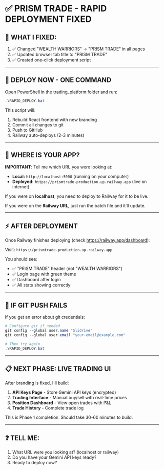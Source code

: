 # ✅ PRISM TRADE - RAPID DEPLOYMENT FIXED

## 🎯 WHAT I FIXED:

1. ✅ Changed "WEALTH WARRIORS" → "PRISM TRADE" in all pages
2. ✅ Updated browser tab title to "PRISM TRADE"
3. ✅ Created one-click deployment script

---

## 🚀 DEPLOY NOW - ONE COMMAND

Open PowerShell in the trading_platform folder and run:

```powershell
.\RAPID_DEPLOY.bat
```

This script will:
1. Rebuild React frontend with new branding
2. Commit all changes to git
3. Push to GitHub
4. Railway auto-deploys (2-3 minutes)

---

## 📍 WHERE IS YOUR APP?

**IMPORTANT**: Tell me which URL you were looking at:

- **Local:** `http://localhost:5000` (running on your computer)
- **Deployed:** `https://prismtrade-production.up.railway.app` (live on internet)

If you were on **localhost**, you need to deploy to Railway for it to be live.

If you were on the **Railway URL**, just run the batch file and it'll update.

---

## ⚡ AFTER DEPLOYMENT

Once Railway finishes deploying (check https://railway.app/dashboard):

Visit: `https://prismtrade-production.up.railway.app`

You should see:
- ✅ "PRISM TRADE" header (not "WEALTH WARRIORS")
- ✅ Login page with green theme
- ✅ Dashboard after login
- ✅ All stats showing correctly

---

## 🔧 IF GIT PUSH FAILS

If you get an error about git credentials:

```powershell
# Configure git if needed
git config --global user.name "Slidrive"
git config --global user.email "your-email@example.com"

# Then try again
.\RAPID_DEPLOY.bat
```

---

## 📋 NEXT PHASE: LIVE TRADING UI

After branding is fixed, I'll build:

1. **API Keys Page** - Store Gemini API keys (encrypted)
2. **Trading Interface** - Manual buy/sell with real-time prices
3. **Position Dashboard** - View open trades with P&L
4. **Trade History** - Complete trade log

This is Phase 1 completion. Should take 30-60 minutes to build.

---

## ❓ TELL ME:

1. What URL were you looking at? (localhost or railway)
2. Do you have your Gemini API keys ready?
3. Ready to deploy now?
